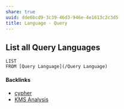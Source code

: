 ```yaml
---
share: true
uuid: dde6bcd9-3c39-46d3-946e-4e1613c2c3d5
title: Language - Query
---
```

## List all Query Languages

```dataview
LIST
FROM [Query Language](/Query Language)
```

#### Backlinks

* [cypher](/6cae1c13-b46d-40a2-9f7d-91bfef18bdff)
* [KMS Analysis](/ea7bef36-42df-455b-8fb6-c8bdb458b6e5)